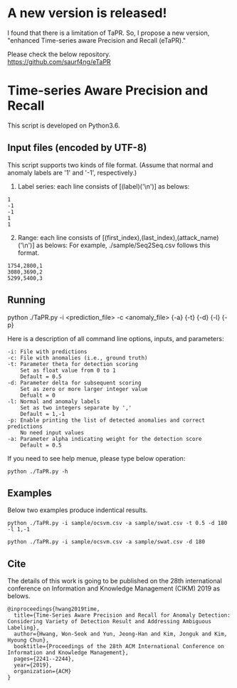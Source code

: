 # A new version is released!

I found that there is a limitation of TaPR.
So, I propose a new version, "enhanced Time-series aware Precision and Recall (eTaPR)."

Please check the below repository.  
https://github.com/saurf4ng/eTaPR




# Time-series Aware Precision and Recall

This script is developed on Python3.6.


## Input files (encoded by UTF-8)

This script supports two kinds of file format. (Assume that normal and anomaly labels are '1' and '-1', respectively.)

1. Label series: each line consists of [(label)('\n')] as belows:

```
1
-1
-1
1
1
```

2. Range: each line consists of [(first_index),(last_index),(attack_name)('\n')] as belows:
          For example, ./sample/Seq2Seq.csv follows this format.

```
1754,2800,1
3080,3690,2
5299,5400,3
```


## Running

python ./TaPR.py -i <prediction_file> -c <anomaly_file> {-a} <alpha> {-t} <theta> {-d} <delta> {-l} <label> {-p}

Here is a description of all command line options, inputs, and parameters:

```
-i: File with predictions
-c: File with anomalies (i.e., ground truth)
-t: Parameter theta for detection scoring 
	Set as float value from 0 to 1
    Default = 0.5
-d: Parameter delta for subsequent scoring
	Set as zero or more larger integer value
    Defualt = 0
-l: Normal and anomaly labels
	Set as two integers separate by ','
    Default = 1,-1
-p: Enable printing the list of detected anomalies and correct predictions
    No need input values 
-a: Parameter alpha indicating weight for the detection score
    Default = 0.5
```

If you need to see help menue, please type below operation:

```
python ./TaPR.py -h
```


## Examples

Below two examples produce indentical results.

```
python ./TaPR.py -i sample/ocsvm.csv -a sample/swat.csv -t 0.5 -d 180 -l 1,-1
```

```
python ./TaPR.py -i sample/ocsvm.csv -a sample/swat.csv -d 180
```

## Cite
The details of this work is going to be published on the 28th international conference on Information and Knowledge Management (CIKM) 2019 as belows.

```
@inproceedings{hwang2019time,
  title={Time-Series Aware Precision and Recall for Anomaly Detection: Considering Variety of Detection Result and Addressing Ambiguous Labeling},
  author={Hwang, Won-Seok and Yun, Jeong-Han and Kim, Jonguk and Kim, Hyoung Chun},
  booktitle={Proceedings of the 28th ACM International Conference on Information and Knowledge Management},
  pages={2241--2244},
  year={2019},
  organization={ACM}
}
```

